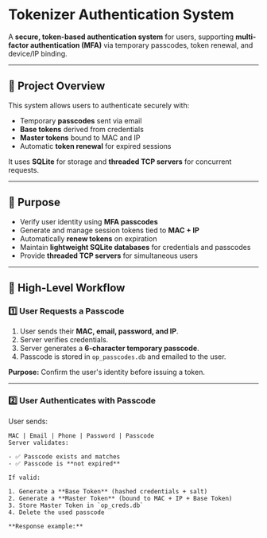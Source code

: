 # Tokenizer Authentication System

A **secure, token-based authentication system** for users, supporting **multi-factor authentication (MFA)** via temporary passcodes, token renewal, and device/IP binding.

---

## 📝 Project Overview

This system allows users to authenticate securely with:

- Temporary **passcodes** sent via email  
- **Base tokens** derived from credentials  
- **Master tokens** bound to MAC and IP  
- Automatic **token renewal** for expired sessions  

It uses **SQLite** for storage and **threaded TCP servers** for concurrent requests.

---

## 🎯 Purpose

- Verify user identity using **MFA passcodes**  
- Generate and manage session tokens tied to **MAC + IP**  
- Automatically **renew tokens** on expiration  
- Maintain **lightweight SQLite databases** for credentials and passcodes  
- Provide **threaded TCP servers** for simultaneous users  

---

## 🔄 High-Level Workflow

### 1️⃣ User Requests a Passcode
1. User sends their **MAC, email, password, and IP**.  
2. Server verifies credentials.  
3. Server generates a **6-character temporary passcode**.  
4. Passcode is stored in `op_passcodes.db` and emailed to the user.  

**Purpose:** Confirm the user's identity before issuing a token.

---

### 2️⃣ User Authenticates with Passcode
User sends:

```text
MAC | Email | Phone | Password | Passcode
Server validates:

- ✅ Passcode exists and matches  
- ✅ Passcode is **not expired**

If valid:

1. Generate a **Base Token** (hashed credentials + salt)  
2. Generate a **Master Token** (bound to MAC + IP + Base Token)  
3. Store Master Token in `op_creds.db`  
4. Delete the used passcode  

**Response example:**
